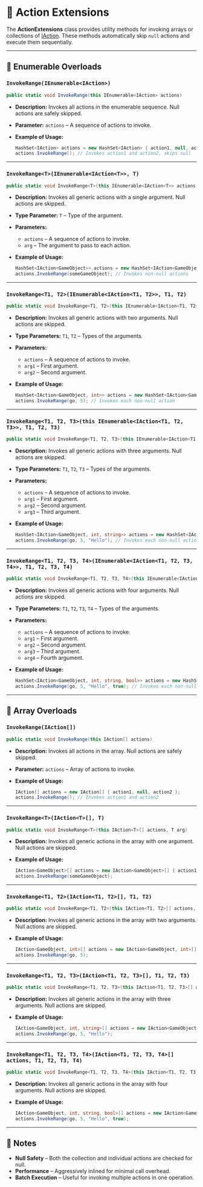 # 🧩 Action Extensions

The **ActionExtensions** class provides utility methods for invoking arrays or collections of [IAction](IAction.md). These methods automatically skip `null` actions and execute them sequentially.

---
## 🔹 Enumerable Overloads

### `InvokeRange(IEnumerable<IAction>)`
```csharp
public static void InvokeRange(this IEnumerable<IAction> actions)
```
- **Description:** Invokes all actions in the enumerable sequence. Null actions are safely skipped.
- **Parameter:** `actions` – A sequence of actions to invoke.
- **Example of Usage:**

  ```csharp
  HashSet<IAction> actions = new HashSet<IAction> { action1, null, action2 };
  actions.InvokeRange(); // Invokes action1 and action2, skips null
  ```  

---

### `InvokeRange<T>(IEnumerable<IAction<T>>, T)`
```csharp
public static void InvokeRange<T>(this IEnumerable<IAction<T>> actions, T arg)
```
- **Description:** Invokes all generic actions with a single argument. Null actions are skipped.
- **Type Parameter:** `T` – Type of the argument.
- **Parameters:**
    - `actions` – A sequence of actions to invoke.
    - `arg` – The argument to pass to each action.
- **Example of Usage:**
  
  ```csharp
  HashSet<IAction<GameObject>> actions = new HashSet<IAction<GameObject>> { action1, null };
  actions.InvokeRange(someGameObject); // Invokes non-null actions
  ```

---

### `InvokeRange<T1, T2>(IEnumerable<IAction<T1, T2>>, T1, T2)`
```csharp
public static void InvokeRange<T1, T2>(this IEnumerable<IAction<T1, T2>> actions, T1 arg1, T2 arg2)
```
- **Description:** Invokes all generic actions with two arguments. Null actions are skipped.
- **Type Parameters:** `T1`, `T2` – Types of the arguments.
- **Parameters:**
    - `actions` – A sequence of actions to invoke.
    - `arg1` – First argument.
    - `arg2` – Second argument.
- **Example of Usage:**
  
  ```csharp
  HashSet<IAction<GameObject, int>> actions = new HashSet<IAction<GameObject, int>> { action1, action2 };
  actions.InvokeRange(go, 5); // Invokes each non-null action
  ```

---

### `InvokeRange<T1, T2, T3>(this IEnumerable<IAction<T1, T2, T3>>, T1, T2, T3)`
```csharp
public static void InvokeRange<T1, T2, T3>(this IEnumerable<IAction<T1, T2, T3>> actions, T1 arg1, T2 arg2, T3 arg3)
```
- **Description:** Invokes all generic actions with three arguments. Null actions are skipped.
- **Type Parameters:** `T1`, `T2`, `T3` – Types of the arguments.
- **Parameters:**
    - `actions` – A sequence of actions to invoke.
    - `arg1` – First argument.
    - `arg2` – Second argument.
    - `arg3` – Third argument.
- **Example of Usage:**
  
  ```csharp
  HashSet<IAction<GameObject, int, string>> actions = new HashSet<IAction<GameObject, int, string>> { action1 };
  actions.InvokeRange(go, 5, "Hello"); // Invokes each non-null action
  ```

---

### `InvokeRange<T1, T2, T3, T4>(IEnumerable<IAction<T1, T2, T3, T4>>, T1, T2, T3, T4)`
```csharp
public static void InvokeRange<T1, T2, T3, T4>(this IEnumerable<IAction<T1, T2, T3, T4>> actions, T1 arg1, T2 arg2, T3 arg3, T4 arg4)
```
- **Description:** Invokes all generic actions with four arguments. Null actions are skipped.
- **Type Parameters:** `T1`, `T2`, `T3`, `T4` – Types of the arguments.
- **Parameters:**
    - `actions` – A sequence of actions to invoke.
    - `arg1` – First argument.
    - `arg2` – Second argument.
    - `arg3` – Third argument.
    - `arg4` – Fourth argument.
- **Example of Usage:**
    
    ```csharp
    HashSet<IAction<GameObject, int, string, bool>> actions = new HashSet<IAction<GameObject, int, string, bool>> { action1 };
    actions.InvokeRange(go, 5, "Hello", true); // Invokes each non-null action
    ```

---

## 🔹 Array Overloads

### `InvokeRange(IAction[])`
```csharp
public static void InvokeRange(this IAction[] actions)
```
- **Description:** Invokes all actions in the array. Null actions are safely skipped.
- **Parameter:** `actions` – Array of actions to invoke.
- **Example of Usage:**

  ```csharp
  IAction[] actions = new IAction[] { action1, null, action2 };
  actions.InvokeRange(); // Invokes action1 and action2
  ```  

---

### `InvokeRange<T>(IAction<T>[], T)`
```csharp
public static void InvokeRange<T>(this IAction<T>[] actions, T arg)
```
- **Description:** Invokes all generic actions in the array with one argument. Null actions are skipped.
- **Example of Usage:**
  
  ```csharp
  IAction<GameObject>[] actions = new IAction<GameObject>[] { action1, null };
  actions.InvokeRange(someGameObject);
  ```
---

### `InvokeRange<T1, T2>(IAction<T1, T2>[], T1, T2)`
```csharp
public static void InvokeRange<T1, T2>(this IAction<T1, T2>[] actions, T1 arg1, T2 arg2)
```
- **Description:** Invokes all generic actions in the array with two arguments. Null actions are skipped.
- **Example of Usage:**

    ```csharp
    IAction<GameObject, int>[] actions = new IAction<GameObject, int>[] { action1, action2 };
    actions.InvokeRange(go, 5);
    ```
---

### `InvokeRange<T1, T2, T3>(IAction<T1, T2, T3>[], T1, T2, T3)`
```csharp
public static void InvokeRange<T1, T2, T3>(this IAction<T1, T2, T3>[] actions, T1 arg1, T2 arg2, T3 arg3)
```
- **Description:** Invokes all generic actions in the array with three arguments. Null actions are skipped.
- **Example of Usage:**

  ```csharp
  IAction<GameObject, int, string>[] actions = new IAction<GameObject, int, string>[] { action1 };
  actions.InvokeRange(go, 5, "Hello");
  ```

---

### `InvokeRange<T1, T2, T3, T4>(IAction<T1, T2, T3, T4>[] actions, T1, T2, T3, T4)`
```csharp
public static void InvokeRange<T1, T2, T3, T4>(this IAction<T1, T2, T3, T4>[] actions, T1 arg1, T2 arg2, T3 arg3, T4 arg4)
```
- **Description:** Invokes all generic actions in the array with four arguments. Null actions are skipped.
- **Example of Usage:**

  ```csharp
  IAction<GameObject, int, string, bool>[] actions = new IAction<GameObject, int, string, bool>[] { action1 };
  actions.InvokeRange(go, 5, "Hello", true);
  ```

----

## 📝 Notes
- **Null Safety** – Both the collection and individual actions are checked for null.
- **Performance** – Aggressively inlined for minimal call overhead.
- **Batch Execution** – Useful for invoking multiple actions in one operation.